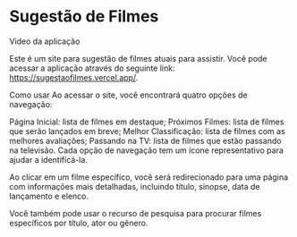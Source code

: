 # Sugestão de Filmes
Video da aplicação


Este é um site para sugestão de filmes atuais para assistir. Você pode acessar a aplicação através do seguinte link: https://sugestaofilmes.vercel.app/.

Como usar
Ao acessar o site, você encontrará quatro opções de navegação:

Página Inicial: lista de filmes em destaque;
Próximos Filmes: lista de filmes que serão lançados em breve;
Melhor Classificação: lista de filmes com as melhores avaliações;
Passando na TV: lista de filmes que estão passando na televisão.
Cada opção de navegação tem um ícone representativo para ajudar a identificá-la.

Ao clicar em um filme específico, você será redirecionado para uma página com informações mais detalhadas, incluindo título, sinopse, data de lançamento e elenco.

Você também pode usar o recurso de pesquisa para procurar filmes específicos por título, ator ou gênero.
